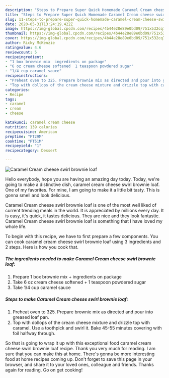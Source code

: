 ```yaml
---
description: "Steps to Prepare Super Quick Homemade Caramel Cream cheese swirl brownie loaf"
title: "Steps to Prepare Super Quick Homemade Caramel Cream cheese swirl brownie loaf"
slug: 11-steps-to-prepare-super-quick-homemade-caramel-cream-cheese-swirl-brownie-loaf
date: 2020-05-31T13:24:19.422Z
image: https://img-global.cpcdn.com/recipes/4b44e28e89e0bd09/751x532cq70/caramel-cream-cheese-swirl-brownie-loaf-recipe-main-photo.jpg
thumbnail: https://img-global.cpcdn.com/recipes/4b44e28e89e0bd09/751x532cq70/caramel-cream-cheese-swirl-brownie-loaf-recipe-main-photo.jpg
cover: https://img-global.cpcdn.com/recipes/4b44e28e89e0bd09/751x532cq70/caramel-cream-cheese-swirl-brownie-loaf-recipe-main-photo.jpg
author: Ricky McKenzie
ratingvalue: 4.6
reviewcount: 5
recipeingredient:
- "1 box brownie mix  ingredients on package"
- "6 oz cream cheese softened  1 teaspoon powdered sugar"
- "1/4 cup caramel sauce"
recipeinstructions:
- "Preheat oven to 325. Prepare brownie mix as directed and pour into greased loaf pan."
- "Top with dollops of the cream cheese mixture and drizzle top with caramel. Use a toothpick and swirl it. Bake 45-55 minutes covering with foil halfway through."
categories:
- Recipe
tags:
- caramel
- cream
- cheese

katakunci: caramel cream cheese 
nutrition: 139 calories
recipecuisine: American
preptime: "PT29M"
cooktime: "PT51M"
recipeyield: "1"
recipecategory: Dessert

---
```



![Caramel Cream cheese swirl brownie loaf](https://img-global.cpcdn.com/recipes/4b44e28e89e0bd09/751x532cq70/caramel-cream-cheese-swirl-brownie-loaf-recipe-main-photo.jpg)

Hello everybody, hope you are having an amazing day today. Today, we're going to make a distinctive dish, caramel cream cheese swirl brownie loaf. One of my favorites. For mine, I am going to make it a little bit tasty. This is gonna smell and look delicious.



Caramel Cream cheese swirl brownie loaf is one of the most well liked of current trending meals in the world. It is appreciated by millions every day. It is easy, it's quick, it tastes delicious. They are nice and they look fantastic. Caramel Cream cheese swirl brownie loaf is something that I have loved my whole life.


To begin with this recipe, we have to first prepare a few components. You can cook caramel cream cheese swirl brownie loaf using 3 ingredients and 2 steps. Here is how you cook that.

<!--inarticleads1-->

##### The ingredients needed to make Caramel Cream cheese swirl brownie loaf:

1. Prepare 1 box brownie mix + ingredients on package
1. Take 6 oz cream cheese softened + 1 teaspoon powdered sugar
1. Take 1/4 cup caramel sauce




<!--inarticleads2-->

##### Steps to make Caramel Cream cheese swirl brownie loaf:

1. Preheat oven to 325. Prepare brownie mix as directed and pour into greased loaf pan.
1. Top with dollops of the cream cheese mixture and drizzle top with caramel. Use a toothpick and swirl it. Bake 45-55 minutes covering with foil halfway through.




So that is going to wrap it up with this exceptional food caramel cream cheese swirl brownie loaf recipe. Thank you very much for reading. I am sure that you can make this at home. There's gonna be more interesting food at home recipes coming up. Don't forget to save this page in your browser, and share it to your loved ones, colleague and friends. Thanks again for reading. Go on get cooking!
